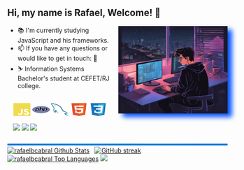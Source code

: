 ## <b>Hi, my name is Rafael, Welcome!</b> 🎈
<img align="right" alt="Artorias - Dark Souls" style="float: right; margin-left: 20px; margin-bottom: 20px; filter:drop-shadow(10px 8px 6px #0051ff)" src="night-prog.png" width="250" height="200">

- 📚 I'm currently studying JavaScript and his frameworks.
- 📫 If you have any questions or would like to get in touch: <a href="mailto:rafael1311cabral@gmail.com?subject=Ol%C3%A1,%20vim%20atrav%C3%A9s%20do%20seu%20GitHub%20%F0%9F%91%8D" style="text-decoration: none;">📩</a>
- ⛷️ Information Systems Bachelor's student at CEFET/RJ college.

<div style="display: inline_block; margin-left: 2.5%;;"><br>
  <img align="center" alt="js" height="30" width="40" src="https://raw.githubusercontent.com/devicons/devicon/master/icons/javascript/javascript-plain.svg">
  <img align="center" alt="php" height="30" width="40" src="https://raw.githubusercontent.com/devicons/devicon/master/icons/php/php-original.svg">
  <img align="center" alt="mysql" height="30" width="40" src="https://raw.githubusercontent.com/devicons/devicon/master/icons/mysql/mysql-original.svg">
  <img align="center" alt="html" height="30" width="40" src="https://raw.githubusercontent.com/devicons/devicon/master/icons/html5/html5-original.svg">
  <img align="center" alt="css" height="30" width="40" src="https://raw.githubusercontent.com/devicons/devicon/master/icons/css3/css3-original.svg">
</div>

<br>

<div style="display: inline_block; margin-left: 2.5%;">
  <a href = "https://wa.me/5522988103858"><img src="https://img.shields.io/badge/-whatsapp-%23333?style=for-the-badge&logo=whatsapp&logoColor=green" target="_blank"></a>
  <a href="https://www.linkedin.com/in/rafael-b-cabral/" target="_blank"><img src="https://img.shields.io/badge/-LinkedIn-%23333?style=for-the-badge&background-color:grey&logo=linkedin&logoColor=blue" target="_blank"></a> 
  <a href = "mailto:rafael1311cabral@gmail.com"><img src="https://img.shields.io/badge/-Gmail-%23333?style=for-the-badge&logo=gmail&logoColor=red" target="_blank"></a>
</div>

<br>
<img src="lineBar.png"/>

<a href="https://github.com/rafaelbcabral">
  <img alt="rafaelbcabral Github Stats" src="https://denvercoder1-github-readme-stats.vercel.app/api?username=rafaelbcabral&show_icons=true&count_private=true&theme=react&border_color=333333&bg_color=0D1117&title_color=00BFFF&icon_color=00BFFF" height="192px" width="49%"/></a>
<a href="https://github.com/rafaelbcabral">
  <img src="https://github-readme-streak-stats.herokuapp.com/?user=rafaelbcabral&theme=blue-green&border=333333&background=0D1117&fire=blue-green&currStreakNum=white&currStreakLabel=white&ring_color=white&dates=add8e6" height="192px" width="49%" alt="GitHub streak" style="margin-left: 1.5%"/></a>

  <a href="https://github.com/rafaelbcabral" style="align: center">
    <img alt="rafaelbcabral Top Languages" src="https://denvercoder1-github-readme-stats.vercel.app/api/top-langs/?username=rafaelbcabral&langs_count=8&layout=compact&theme=react&border_color=333333&bg_color=0D1117&title_color=FFFFFF&icon_color=00BFFF&text_color=FFFFFF&hide_title=false" height="200px" width="100%"/></a>

<img src="https://camo.githubusercontent.com/c3bf356e4feec3f47ab371827a339ced5526a84d9eff5c44edef7fd2da7b4327/68747470733a2f2f63617073756c652d72656e6465722e76657263656c2e6170702f6170693f747970653d776176696e6726636f6c6f723d303a3343414146462c3130303a356266666666266865696768743d3132302673656374696f6e3d666f6f746572"/>







